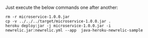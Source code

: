 Just execute the below commands one after another:

    rm -r microservice-1.0.0.jar
    cp -v ../../../target/microservice-1.0.0.jar .
    heroku deploy:jar -j microservice-1.0.0.jar -i newrelic.jar:newrelic.yml --app  java-heroku-newrelic-sample
